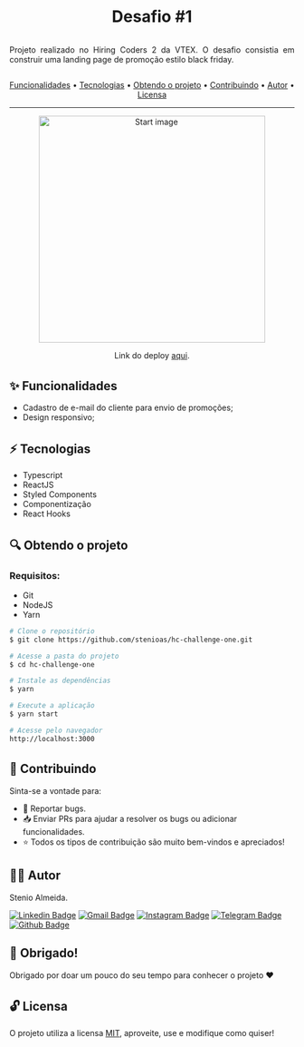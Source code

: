 <h1 align="center">Desafio #1</h1>

<div style="display: flex; align-items:center; justify-content:center; width:100%;">
	<p align="center" style="max-width: 720px; text-align: justify;">Projeto realizado no Hiring Coders 2 da VTEX. O desafio consistia em construir uma landing page de promoção estilo black friday.</p>
</div>

<p align="center">
	<a href="#features">Funcionalidades</a> •
	<a href="#technologies">Tecnologias</a> •
	<a href="#get-project">Obtendo o projeto</a> •
	<a href="#contributing">Contribuindo</a> •
	<a href="#author">Autor</a> •
	<a href="#license">Licensa</a>
</p>

<hr style="height: 1px">

<p align="center">
	<img src="https://github.com/stenioas/hc-challenge-one/blob/master/src/assets/imgs/screenshot.png?raw=true" alt="Start image" width="400px" />
</p>

<p align="center">Link do deploy <a href="https://hotelhiringcoders.vercel.app">aqui</a>.</p>

<h6 id="features">

## :sparkles: Funcionalidades

- Cadastro de e-mail do cliente para envio de promoções;
- Design responsivo;

<h6 id="technologies">

## :zap: Tecnologias

- Typescript
- ReactJS
- Styled Components
- Componentização
- React Hooks

<h6 id="get-project">

## :mag: Obtendo o projeto

### Requisitos:

- Git
- NodeJS
- Yarn

```bash
# Clone o repositório
$ git clone https://github.com/stenioas/hc-challenge-one.git

# Acesse a pasta do projeto
$ cd hc-challenge-one

# Instale as dependências
$ yarn

# Execute a aplicação
$ yarn start

# Acesse pelo navegador
http://localhost:3000
```

<h6 id="contributing">

## :handshake: Contribuindo

Sinta-se a vontade para:

- :bug: Reportar bugs.
- :inbox_tray: Enviar PRs para ajudar a resolver os bugs ou adicionar funcionalidades.
- :star: Todos os tipos de contribuição são muito bem-vindos e apreciados!

<h6 id="author">

## 👨‍💻 Autor

Stenio Almeida.

[![Linkedin Badge](https://img.shields.io/badge/-linkedin-0A66C2?style=for-the-badge&logo=Linkedin&logoColor=white&link=https://www.linkedin.com/in/stenioas/)](https://www.linkedin.com/in/stenioas/) [![Gmail Badge](https://img.shields.io/badge/-gmail-EA4335?style=for-the-badge&logo=Gmail&logoColor=white&link=mailto:stenioas@gmail.com)](mailto:stenioas@gmail.com) [![Instagram Badge](https://img.shields.io/badge/-instagram-E4405F?style=for-the-badge&logo=instagram&logoColor=white&link=https://www.instagram.com/stenioas/)](https://www.instagram.com/stenioas/) [![Telegram Badge](https://img.shields.io/badge/-telegram-26A5E4?style=for-the-badge&logo=telegram&logoColor=white&link=https://t.me/stenioas/)](https://t.me/stenioas/) [![Github Badge](https://img.shields.io/badge/-github-181717?style=for-the-badge&logo=github&logoColor=white&link=https://www.github.com/stenioas)](https://github.com/stenioas)

## :purple_heart: Obrigado!

Obrigado por doar um pouco do seu tempo para conhecer o projeto :heart:

<h6 id="license">

## :unlock: Licensa

O projeto utiliza a licensa <a href="https://github.com/stenioas/youmove/blob/master/LICENSE">MIT</a>, aproveite, use e modifique como quiser!

